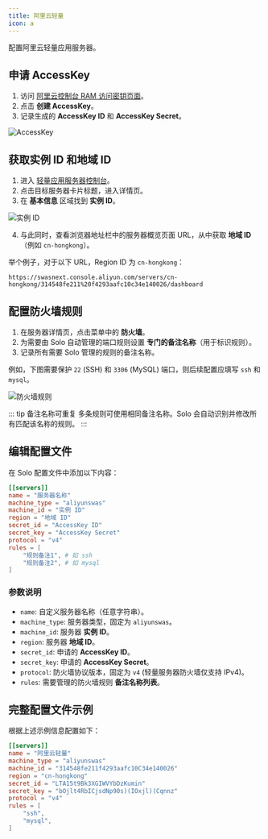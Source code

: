 ```yaml
---
title: 阿里云轻量
icon: a
---
```


配置阿里云轻量应用服务器。

## 申请 AccessKey
1. 访问 [阿里云控制台 RAM 访问密钥页面](https://ram.console.aliyun.com/profile/access-keys)。
2. 点击 **创建 AccessKey**。
3. 记录生成的 **AccessKey ID** 和 **AccessKey Secret**。

![AccessKey](/assets/guide/config/server/aliyun/accesskey.webp)

## 获取实例 ID 和地域 ID
1. 进入 [轻量应用服务器控制台](https://swasnext.console.aliyun.com/servers)。
2. 点击目标服务器卡片标题，进入详情页。
3. 在 **基本信息** 区域找到 **实例 ID**。

![实例 ID](/assets/guide/config/server/aliyun/instanceid.webp)

4. 与此同时，查看浏览器地址栏中的服务器概览页面 URL，从中获取 **地域 ID**（例如 `cn-hongkong`）。

举个例子，对于以下 URL，Region ID 为 `cn-hongkong`：

`https://swasnext.console.aliyun.com/servers/cn-hongkong/314548fe211%20f4293aafc10c34e140026/dashboard`

## 配置防火墙规则
1. 在服务器详情页，点击菜单中的 **防火墙**。
2. 为需要由 Solo 自动管理的端口规则设置 **专门的备注名称**（用于标识规则）。
3. 记录所有需要 Solo 管理的规则的备注名称。

例如，下图需要保护 `22` (SSH) 和 `3306` (MySQL) 端口，则后续配置应填写 `ssh` 和 `mysql`。

![防火墙规则](/assets/guide/config/server/aliyun/firewallrules.webp)

::: tip 备注名称可重复
多条规则可使用相同备注名称。Solo 会自动识别并修改所有匹配该名称的规则。
:::

## 编辑配置文件
在 Solo 配置文件中添加以下内容：

```toml
[[servers]]
name = "服务器名称"
machine_type = "aliyunswas"
machine_id = "实例 ID"
region = "地域 ID"
secret_id = "AccessKey ID"
secret_key = "AccessKey Secret"
protocol = "v4"
rules = [
    "规则备注1", # 如 ssh
    "规则备注2", # 如 mysql
]
```

### 参数说明
* `name`: 自定义服务器名称（任意字符串）。
* `machine_type`: 服务器类型，固定为 `aliyunswas`。
* `machine_id`: 服务器 **实例 ID**。
* `region`: 服务器 **地域 ID**。
* `secret_id`: 申请的 **AccessKey ID**。
* `secret_key`: 申请的 **AccessKey Secret**。
* `protocol`: 防火墙协议版本，固定为 `v4` (轻量服务器防火墙仅支持 IPv4)。
* `rules`: 需要管理的防火墙规则 **备注名称列表**。

## 完整配置文件示例
根据上述示例信息配置如下：

```toml
[[servers]]
name = "阿里云轻量"
machine_type = "aliyunswas"
machine_id = "314548fe211f4293aafc10C34e140026"
region = "cn-hongkong"
secret_id = "LTA15t9Bk3XGIWVYbDzKumin"
secret_key = "bOjlt4RbICjsdNp90s)(IOxjl)(Cqnnz"
protocol = "v4"
rules = [
    "ssh",
    "mysql",
]
```

